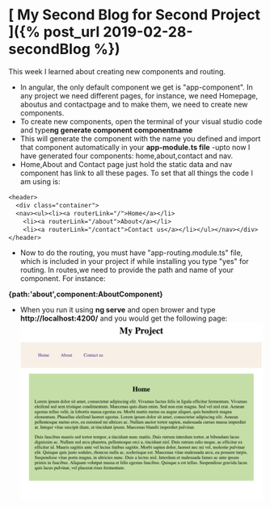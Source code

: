 # [ My Second Blog for Second Project ]({% post_url 2019-02-28-secondBlog %})
This week I learned about creating new components and routing.
- In angular, the only default component we get is "app-component". In any project we need different pages, for instance, we need Homepage, aboutus and contactpage and to make them, we need to create new components.
- To create new components, open the terminal of your visual studio code and type**ng generate component componentname**
- This will generate the component with the name you defined and import that component automatically in your **app-module.ts file**
-upto now I have generated four components: home,about,contact and nav.
- Home,About and Contact page just hold the static data and nav component has link to all these pages. To set that all things the code I am using is:

```
<header>
  <div class="container">
  <nav><ul><li><a routerLink="/">Home</a></li>
    <li><a routerLink="/about">About</a></li>
    <li><a routerLink="/contact">Contact us</a></li></ul></nav></div>
</header>
```
- Now to do the routing, you must have "app-routing.module.ts" file, which is included in your project if while installing you type "yes" for routing. In routes,we need to provide the path and name of your component. For instance:

**{path:'about',component:AboutComponent}**

- When you run it using **ng serve** and open brower and type **http://localhost:4200/** and you would get the following page:
![Image](/Images/home.png)


